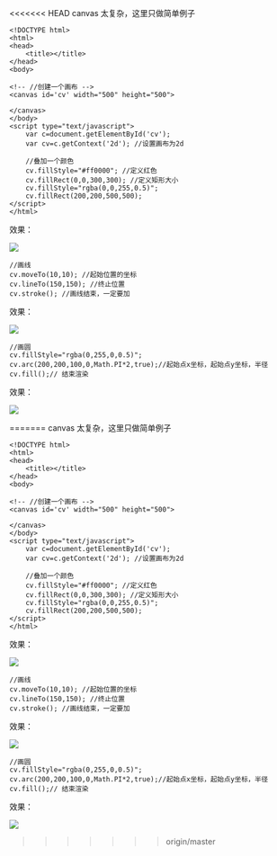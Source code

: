 <<<<<<< HEAD
canvas 太复杂，这里只做简单例子

    <!DOCTYPE html>
    <html>
    <head>
    	<title></title>
    </head>
    <body>
    
    <!-- //创建一个画布 -->
    <canvas id='cv' width="500" height="500">
    	
    </canvas>
    </body>
    <script type="text/javascript">
    	var c=document.getElementById('cv');
    	var cv=c.getContext('2d'); //设置画布为2d
    
    	//叠加一个颜色
    	cv.fillStyle="#ff0000"; //定义红色
    	cv.fillRect(0,0,300,300); //定义矩形大小
    	cv.fillStyle="rgba(0,0,255,0.5)";
    	cv.fillRect(200,200,500,500);
    </script>
    </html>

效果：

![](http://i.imgur.com/qWBywue.png)

	//画线
	cv.moveTo(10,10); //起始位置的坐标
	cv.lineTo(150,150); //终止位置
	cv.stroke(); //画线结束，一定要加

效果：

![](http://i.imgur.com/uO93oFw.png)

	//画圆
	cv.fillStyle="rgba(0,255,0,0.5)";
	cv.arc(200,200,100,0,Math.PI*2,true);//起始点x坐标，起始点y坐标，半径
	cv.fill();// 结束渲染

效果：

![](http://i.imgur.com/21sI9Tv.png)

=======
canvas 太复杂，这里只做简单例子

    <!DOCTYPE html>
    <html>
    <head>
    	<title></title>
    </head>
    <body>
    
    <!-- //创建一个画布 -->
    <canvas id='cv' width="500" height="500">
    	
    </canvas>
    </body>
    <script type="text/javascript">
    	var c=document.getElementById('cv');
    	var cv=c.getContext('2d'); //设置画布为2d
    
    	//叠加一个颜色
    	cv.fillStyle="#ff0000"; //定义红色
    	cv.fillRect(0,0,300,300); //定义矩形大小
    	cv.fillStyle="rgba(0,0,255,0.5)";
    	cv.fillRect(200,200,500,500);
    </script>
    </html>

效果：

![](http://i.imgur.com/qWBywue.png)

	//画线
	cv.moveTo(10,10); //起始位置的坐标
	cv.lineTo(150,150); //终止位置
	cv.stroke(); //画线结束，一定要加

效果：

![](http://i.imgur.com/uO93oFw.png)

	//画圆
	cv.fillStyle="rgba(0,255,0,0.5)";
	cv.arc(200,200,100,0,Math.PI*2,true);//起始点x坐标，起始点y坐标，半径
	cv.fill();// 结束渲染

效果：

![](http://i.imgur.com/21sI9Tv.png)

>>>>>>> origin/master

